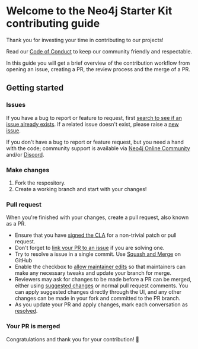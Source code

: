 # Welcome to the Neo4j Starter Kit contributing guide

Thank you for investing your time in contributing to our projects!

Read our [Code of Conduct](./CODE_OF_CONDUCT.md) to keep our community friendly
and respectable.

In this guide you will get a brief overview of the contribution workflow from
opening an issue, creating a PR, the review process and the merge of a PR.

## Getting started

### Issues

If you have a bug to report or feature to request, first
[search to see if an issue already exists](https://docs.github.com/en/github/searching-for-information-on-github/searching-on-github/searching-issues-and-pull-requests#search-by-the-title-body-or-comments).
If a related issue doesn't exist, please raise a [new issue](https://github.com/neo4j-examples/langchain-starter-kit/issues/new).

If you don't have a bug to report or feature request, but you need a hand with
the code; community support is available via [Neo4j Online Community](https://community.neo4j.com/)
and/or [Discord](https://discord.gg/neo4j).

### Make changes

1. Fork the respository.
3. Create a working branch and start with your changes!

### Pull request

When you're finished with your changes, create a pull request, also known as a PR.

* Ensure that you have [signed the CLA](https://neo4j.com/developer/contributing-code/#sign-cla) for a non-trivial patch or pull request.
* Don't forget to [link your PR to an issue](https://docs.github.com/en/issues/tracking-your-work-with-issues/linking-a-pull-request-to-an-issue)
  if you are solving one.
* Try to resolve a issue in a single commit. Use [Squash and Merge](https://docs.github.com/en/pull-requests/collaborating-with-pull-requests/incorporating-changes-from-a-pull-request/about-pull-request-merges#squash-and-merge-your-commits) on GitHub
* Enable the checkbox to [allow maintainer edits](https://docs.github.com/en/pull-requests/collaborating-with-pull-requests/working-with-forks/allowing-changes-to-a-pull-request-branch-created-from-a-fork)
  so that maintainers can make any necessary tweaks and update your branch for merge.
* Reviewers may ask for changes to be made before a PR can be merged, either using
  [suggested changes](https://docs.github.com/en/pull-requests/collaborating-with-pull-requests/reviewing-changes-in-pull-requests/incorporating-feedback-in-your-pull-request)
  or normal pull request comments. You can apply suggested changes directly through
  the UI, and any other changes can be made in your fork and committed to the PR branch.
* As you update your PR and apply changes, mark each conversation as [resolved](https://docs.github.com/en/github/collaborating-with-issues-and-pull-requests/commenting-on-a-pull-request#resolving-conversations).

### Your PR is merged

Congratulations and thank you for your contribution! 🎉